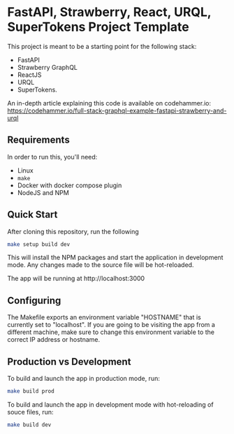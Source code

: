 # FastAPI, Strawberry, React, URQL, SuperTokens Project Template

This project is meant to be a starting point for the following stack:
 - FastAPI
 - Strawberry GraphQL
 - ReactJS
 - URQL
 - SuperTokens.

An in-depth article explaining this code is available on codehammer.io:
https://codehammer.io/full-stack-graphql-example-fastapi-strawberry-and-urql

## Requirements

In order to run this, you'll need:
 - Linux
 - `make`
 - Docker with docker compose plugin
 - NodeJS and NPM

## Quick Start

After cloning this repository, run the following

```bash
make setup build dev
```

This will install the NPM packages and start the application in development mode. Any changes made to the source
file will be hot-reloaded.

The app will be running at http://localhost:3000

## Configuring

The Makefile exports an environment variable "HOSTNAME" that is currently set to "localhost". If you are going to be
visiting the app from a different machine, make sure to change this environment variable to the correct IP address or
hostname.

## Production vs Development

To build and launch the app in production mode, run:

```bash
make build prod
```

To build and launch the app in development mode with hot-reloading of souce files, run:

```bash
make build dev
```
